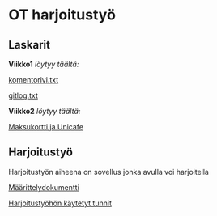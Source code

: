 # OT harjoitustyö #
## Laskarit ##
**Viikko1**  *löytyy täältä:* 

  [komentorivi.txt](https://github.com/sanikemppainen/ot-harjoitustyo/blob/main/laskarit/viikko1/komentorivi.txt)

  [gitlog.txt](https://github.com/sanikemppainen/ot-harjoitustyo/blob/main/laskarit/viikko1/gitlog.txt)

**Viikko2**  *löytyy täältä:* 

  [Maksukortti ja Unicafe](https://github.com/sanikemppainen/ot-harjoitustyo/tree/main/laskarit/viikko2)

## Harjoitustyö ##
Harjoitustyön aiheena on sovellus jonka avulla voi harjoitella 

  [Määrittelydokumentti](https://github.com/sanikemppainen/ot-harjoitustyo/blob/main/dokumentaatio/M%C3%A4%C3%A4rittelydokumentti.md)

  [Harjoitustyöhön käytetyt tunnit](https://github.com/sanikemppainen/ot-harjoitustyo/blob/main/dokumentaatio/tuntikirjanpito.md)
